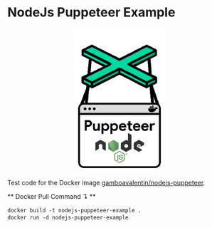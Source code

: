 # NodeJs Puppeteer Example

<div align="center">
  <img width="200"
    src="/assets/Logo.png">
</div>

Test code for the Docker image [gamboavalentin/nodejs-puppeteer](https://hub.docker.com/r/gamboavalentin/nodejs-puppeteer).

** Docker Pull Command ↴ **
```
docker build -t nodejs-puppeteer-example .
docker run -d nodejs-puppeteer-example
```
